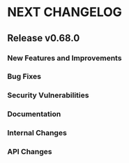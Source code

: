 # NEXT CHANGELOG

## Release v0.68.0

### New Features and Improvements

### Bug Fixes

### Security Vulnerabilities

### Documentation

### Internal Changes

### API Changes
